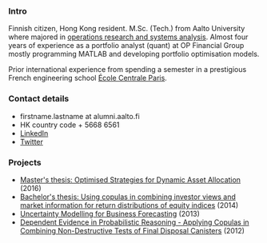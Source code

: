 ### Intro
Finnish citizen, Hong Kong resident. M.Sc. (Tech.) from Aalto University where
majored in [operations research and systems analysis](http://sal.aalto.fi/en/).
Almost four years of experience
as a portfolio analyst (quant) at OP Financial Group mostly programming MATLAB and
developing portfolio optimisation models. 

Prior international experience from spending a semester in a prestigious
French engineering school [École Centrale Paris](http://www.centralesupelec.fr/).

### Contact details
* firstname.lastname at alumni.aalto.fi
* HK country code + 5668 6561
* [LinkedIn](https://www.linkedin.com/in/henrituovila/)
* [Twitter](https://twitter.com/htuovila)

### Projects

* [Master's thesis: Optimised Strategies for Dynamic Asset Allocation](optimised-strategies.md) (2016)
* [Bachelor's thesis: Using copulas in combining investor views and market information for return distributions of equity indices](copula-equity.md) (2014)
* [Uncertainty Modelling for Business Forecasting](uncertainty-business-forecasting.md) (2013)
* [Dependent Evidence in Probabilistic Reasoning - Applying Copulas in Combining Non-Destructive Tests of Final Disposal Canisters](dependent-evidence-copula.md) (2012)
